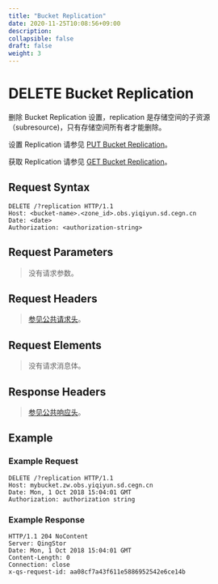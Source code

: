 ```yaml
---
title: "Bucket Replication"
date: 2020-11-25T10:08:56+09:00
description:
collapsible: false
draft: false
weight: 3
---
```


# DELETE Bucket Replication

删除 Bucket Replication 设置，replication 是存储空间的子资源（subresource)，只有存储空间所有者才能删除。

设置 Replication 请参见 [PUT Bucket Replication](../put_replication)。

获取 Replication 请参见 [GET Bucket Replication](../get_replication)。

## Request Syntax

```http
DELETE /?replication HTTP/1.1
Host: <bucket-name>.<zone_id>.obs.yiqiyun.sd.cegn.cn
Date: <date>
Authorization: <authorization-string>
```

## Request Parameters

> 没有请求参数。

## Request Headers

> [参见公共请求头](../../../common_header/#请求头字段-request-header)。

## Request Elements

> 没有请求消息体。

## Response Headers

> [参见公共响应头](../../../common_header/#响应头字段-response-header)。

## Example

### Example Request

```http
DELETE /?replication HTTP/1.1
Host: mybucket.zw.obs.yiqiyun.sd.cegn.cn
Date: Mon, 1 Oct 2018 15:04:01 GMT
Authorization: authorization string
```

### Example Response

```http
HTTP/1.1 204 NoContent
Server: QingStor
Date: Mon, 1 Oct 2018 15:04:01 GMT
Content-Length: 0
Connection: close
x-qs-request-id: aa08cf7a43f611e5886952542e6ce14b
```

